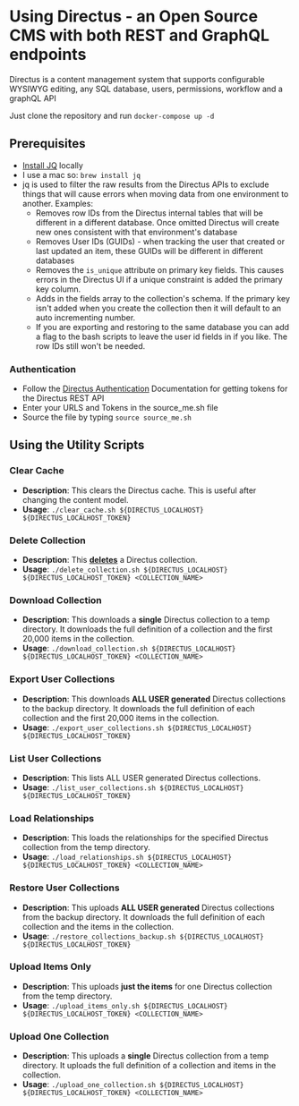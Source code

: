 # Using Directus - an Open Source CMS with both REST and GraphQL endpoints

Directus is a content management system that supports configurable WYSIWYG editing, any SQL database, users, permissions, workflow and a graphQL API

Just clone the repository and run `docker-compose up -d`

## Prerequisites

* [Install JQ](https://stedolan.github.io/jq/download/) locally
* I use a mac so: `brew install jq`
* jq is used to filter the raw results from the Directus APIs to exclude things that will cause errors when moving data from one environment to another. Examples:
  * Removes row IDs from the Directus internal tables that will be different in a different database. Once omitted Directus will create new ones consistent with that environment's database
  * Removes User IDs (GUIDs) - when tracking the user that created or last updated an item, these GUIDs will be different in different databases
  * Removes the `is_unique` attribute on primary key fields. This causes errors in the Directus UI if a unique constraint is added the primary key column.
  * Adds in the fields array to the collection's schema. If the primary key isn't added when you create the collection then it will default to an auto incrementing number.
  * If you are exporting and restoring to the same database you can add a flag to the bash scripts to leave the user id fields in if you like. The row IDs still won't be needed.

### Authentication
* Follow the [Directus Authentication](https://docs.directus.io/reference/api/system/authentication/) Documentation for getting tokens for the Directus REST API
* Enter your URLS and Tokens in the source_me.sh file
* Source the file by typing `source source_me.sh`


## Using the Utility Scripts

### Clear Cache

* **Description**: This clears the Directus cache. This is useful after changing the content model. 
* **Usage**: `./clear_cache.sh ${DIRECTUS_LOCALHOST} ${DIRECTUS_LOCALHOST_TOKEN}`

### Delete Collection

* **Description**: This <u>**deletes**</u> a Directus collection.
* **Usage**: `./delete_collection.sh ${DIRECTUS_LOCALHOST} ${DIRECTUS_LOCALHOST_TOKEN} <COLLECTION_NAME>`

### Download Collection

* **Description**: This downloads a **single** Directus collection to a temp directory. It downloads the full definition of a collection and the first 20,000 items in the collection.
* **Usage**: `./download_collection.sh ${DIRECTUS_LOCALHOST} ${DIRECTUS_LOCALHOST_TOKEN} <COLLECTION_NAME>`

### Export User Collections

* **Description**: This downloads **ALL USER generated** Directus collections to the backup directory. It downloads the full definition of each collection and the first 20,000 items in the collection.
* **Usage**: `./export_user_collections.sh ${DIRECTUS_LOCALHOST} ${DIRECTUS_LOCALHOST_TOKEN}`

### List User Collections

* **Description**: This lists ALL USER generated Directus collections.
* **Usage**: `./list_user_collections.sh ${DIRECTUS_LOCALHOST} ${DIRECTUS_LOCALHOST_TOKEN}`

### Load Relationships

* **Description**: This loads the relationships for the specified Directus collection from the temp directory.
* **Usage**: `./load_relationships.sh ${DIRECTUS_LOCALHOST} ${DIRECTUS_LOCALHOST_TOKEN} <COLLECTION_NAME>`

### Restore User Collections 

* **Description**: This uploads **ALL USER generated** Directus collections from the backup directory. It downloads the full definition of each collection and the items in the collection.
* **Usage**: `./restore_collections_backup.sh ${DIRECTUS_LOCALHOST} ${DIRECTUS_LOCALHOST_TOKEN}`

### Upload Items Only 

* **Description**: This uploads **just the items** for one Directus collection from the temp directory.
* **Usage**: `./upload_items_only.sh ${DIRECTUS_LOCALHOST} ${DIRECTUS_LOCALHOST_TOKEN} <COLLECTION_NAME>`

### Upload One Collection

* **Description**: This uploads a **single** Directus collection from a temp directory. It uploads the full definition of a collection and items in the collection.
* **Usage**: `./upload_one_collection.sh ${DIRECTUS_LOCALHOST} ${DIRECTUS_LOCALHOST_TOKEN} <COLLECTION_NAME>`
